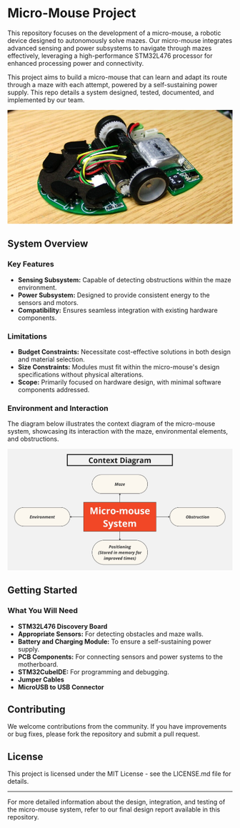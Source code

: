 # Micro-Mouse Project

This repository focuses on the development of a micro-mouse, a robotic device designed to autonomously solve mazes. Our micro-mouse integrates advanced sensing and power subsystems to navigate through mazes effectively, leveraging a high-performance STM32L476 processor for enhanced processing power and connectivity.

This project aims to build a micro-mouse that can learn and adapt its route through a maze with each attempt, powered by a self-sustaining power supply. This repo details a system designed, tested, documented, and implemented by our team.

![Context Diagram](../Resources/micromouse_inspo.jpg)

## System Overview

### Key Features

- **Sensing Subsystem:** Capable of detecting obstructions within the maze environment.
- **Power Subsystem:** Designed to provide consistent energy to the sensors and motors.
- **Compatibility:** Ensures seamless integration with existing hardware components.

### Limitations

- **Budget Constraints:** Necessitate cost-effective solutions in both design and material selection.
- **Size Constraints:** Modules must fit within the micro-mouse's design specifications without physical alterations.
- **Scope:** Primarily focused on hardware design, with minimal software components addressed.

### Environment and Interaction

The diagram below illustrates the context diagram of the micro-mouse system, showcasing its interaction with the maze, environmental elements, and obstructions.

![Context Diagram](../Resources/context_diagram.jpg)

## Getting Started

### What You Will Need

- **STM32L476 Discovery Board**
- **Appropriate Sensors:** For detecting obstacles and maze walls.
- **Battery and Charging Module:** To ensure a self-sustaining power supply.
- **PCB Components:** For connecting sensors and power systems to the motherboard.
- **STM32CubeIDE:** For programming and debugging.
- **Jumper Cables**
- **MicroUSB to USB Connector**

## Contributing

We welcome contributions from the community. If you have improvements or bug fixes, please fork the repository and submit a pull request.

## License

This project is licensed under the MIT License - see the LICENSE.md file for details.

---

For more detailed information about the design, integration, and testing of the micro-mouse system, refer to our final design report available in this repository.
